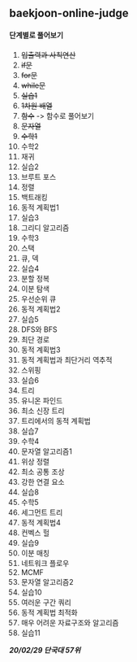 ## baekjoon-online-judge

#### 단계별로 풀어보기
1. ~~입출력과 사칙연산~~
1. ~~if문~~
1. ~~for문~~
1. ~~while문~~
1. ~~실습1~~
1. ~~1차원 배열~~
1. ~~함수~~ -> 함수로 풀어보기
1. ~~문자열~~
1. ~~수학1~~
1. 수학2
1. 재귀
1. 실습2
1. 브루트 포스
1. 정렬
1. 백트래킹
1. 동적 계획법1
1. 실습3
1. 그리디 알고리즘
1. 수학3
1. 스택
1. 큐, 덱
1. 실습4
1. 분할 정복
1. 이분 탐색
1. 우선순위 큐
1. 동적 계획법2
1. 실습5
1. DFS와 BFS
1. 최단 경로
1. 동적 계획법3
1. 동적 계획법과 최단거리 역추적
1. 스위핑
1. 실습6
1. 트리
1. 유니온 파인드
1. 최소 신장 트리
1. 트리에서의 동적 계획법
1. 실습7
1. 수학4
1. 문자열 알고리즘1
1. 위상 정렬
1. 최소 공통 조상
1. 강한 연결 요소
1. 실습8
1. 수학5
1. 세그먼트 트리
1. 동적 계획법4
1. 컨벡스 헐
1. 실습9
1. 이분 매칭
1. 네트워크 플로우
1. MCMF
1. 문자열 알고리즘2
1. 실습10
1. 여러운 구간 쿼리
1. 동적 계획법 최적화
1. 매우 어려운 자료구조와 알고리즘
1. 실습11


***20/02/29 단국대 57위***
